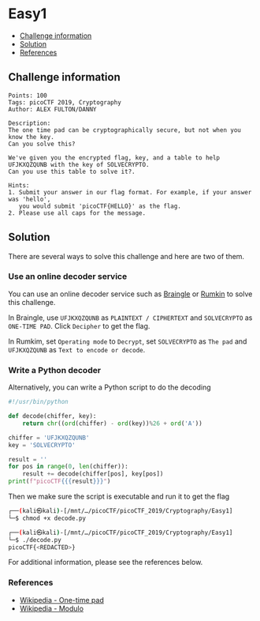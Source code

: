 # Easy1

- [Challenge information](#challenge-information)
- [Solution](#solution)
- [References](#references)

## Challenge information
```
Points: 100
Tags: picoCTF 2019, Cryptography
Author: ALEX FULTON/DANNY

Description:
The one time pad can be cryptographically secure, but not when you know the key. 
Can you solve this? 

We've given you the encrypted flag, key, and a table to help UFJKXQZQUNB with the key of SOLVECRYPTO. 
Can you use this table to solve it?.

Hints:
1. Submit your answer in our flag format. For example, if your answer was 'hello', 
   you would submit 'picoCTF{HELLO}' as the flag.
2. Please use all caps for the message.
```

## Solution

There are several ways to solve this challenge and here are two of them.

### Use an online decoder service

You can use an online decoder service such as [Braingle](https://www.braingle.com/brainteasers/codes/onetimepad.php) or [Rumkin](https://rumkin.com/tools/cipher/one-time-pad/) to solve this challenge.

In Braingle, use `UFJKXQZQUNB` as `PLAINTEXT / CIPHERTEXT` and `SOLVECRYPTO` as `ONE-TIME PAD`. Click `Decipher` to get the flag.

In Rumkim, set `Operating mode` to `Decrypt`, set `SOLVECRYPTO` as `The pad` and `UFJKXQZQUNB` as `Text to encode or decode`.

### Write a Python decoder

Alternatively, you can write a Python script to do the decoding
```python
#!/usr/bin/python

def decode(chiffer, key):
    return chr((ord(chiffer) - ord(key))%26 + ord('A'))

chiffer = 'UFJKXQZQUNB'
key = 'SOLVECRYPTO'

result = ''
for pos in range(0, len(chiffer)):
    result += decode(chiffer[pos], key[pos])
print(f"picoCTF{{{result}}}")
```

Then we make sure the script is executable and run it to get the flag
```bash
┌──(kali㉿kali)-[/mnt/…/picoCTF/picoCTF_2019/Cryptography/Easy1]
└─$ chmod +x decode.py   

┌──(kali㉿kali)-[/mnt/…/picoCTF/picoCTF_2019/Cryptography/Easy1]
└─$ ./decode.py       
picoCTF{<REDACTED>}
```

For additional information, please see the references below.

### References

- [Wikipedia - One-time pad](https://en.wikipedia.org/wiki/One-time_pad)
- [Wikipedia - Modulo](https://en.wikipedia.org/wiki/Modulo)
